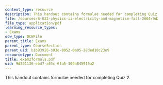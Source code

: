 ```yaml
---
content_type: resource
description: This handout contains formulae needed for completing Quiz 2.
file: /courses/8-022-physics-ii-electricity-and-magnetism-fall-2004/9d291136ebd7a05c6fa5309a845916a2_exam2formula.pdf
file_type: application/pdf
learning_resource_types:
- Exams
ocw_type: OCWFile
parent_title: Exams
parent_type: CourseSection
parent_uid: b1b93926-b03e-8952-0a95-28ded10c23e9
resourcetype: Document
title: exam2formula.pdf
uid: 9d291136-ebd7-a05c-6fa5-309a845916a2
---
```

This handout contains formulae needed for completing Quiz 2.

